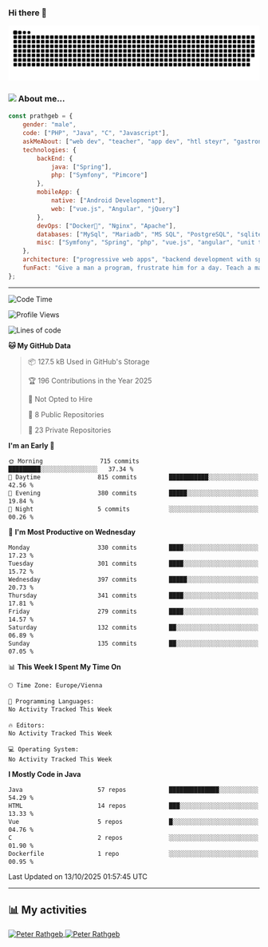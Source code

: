 ### Hi there 👋

<div align="center">
  <img  src="https://github.com/1999AZZAR/1999AZZAR/blob/main/resources/img/grid-snake.svg"
       alt="snake" />
</div>

### <img src="https://media.giphy.com/media/VgCDAzcKvsR6OM0uWg/giphy.gif" width="50"> About me...  

```javascript
const prathgeb = {
    gender: "male",
    code: ["PHP", "Java", "C", "Javascript"],
    askMeAbout: ["web dev", "teacher", "app dev", "htl steyr", "gastronaut"],
    technologies: {
        backEnd: {
            java: ["Spring"],
            php: ["Symfony", "Pimcore"]
        },
        mobileApp: {
            native: ["Android Development"],
            web: ["vue.js", "Angular", "jQuery"]
        },
        devOps: ["Docker🐳", "Nginx", "Apache"],
        databases: ["MySql", "Mariadb", "MS SQL", "PostgreSQL", "sqlite"],
        misc: ["Symfony", "Spring", "php", "vue.js", "angular", "unit testing", "ci/cd using github actions"]
    },
    architecture: ["progressive web apps", "backend development with spring", "backend development with symfony"],
    funFact: "Give a man a program, frustrate him for a day. Teach a man to program, frustrate him for a lifetime."
};
```

---
<!--START_SECTION:waka-->
![Code Time](http://img.shields.io/badge/Code%20Time-974%20hrs%2012%20mins-blue)

![Profile Views](http://img.shields.io/badge/Profile%20Views-0-blue)

![Lines of code](https://img.shields.io/badge/From%20Hello%20World%20I%27ve%20Written-2.9%20million%20lines%20of%20code-blue)

**🐱 My GitHub Data** 

> 📦 127.5 kB Used in GitHub's Storage 
 > 
> 🏆 196 Contributions in the Year 2025
 > 
> 🚫 Not Opted to Hire
 > 
> 📜 8 Public Repositories 
 > 
> 🔑 23 Private Repositories 
 > 
**I'm an Early 🐤** 

```text
🌞 Morning                715 commits         █████████░░░░░░░░░░░░░░░░   37.34 % 
🌆 Daytime                815 commits         ███████████░░░░░░░░░░░░░░   42.56 % 
🌃 Evening                380 commits         █████░░░░░░░░░░░░░░░░░░░░   19.84 % 
🌙 Night                  5 commits           ░░░░░░░░░░░░░░░░░░░░░░░░░   00.26 % 
```
📅 **I'm Most Productive on Wednesday** 

```text
Monday                   330 commits         ████░░░░░░░░░░░░░░░░░░░░░   17.23 % 
Tuesday                  301 commits         ████░░░░░░░░░░░░░░░░░░░░░   15.72 % 
Wednesday                397 commits         █████░░░░░░░░░░░░░░░░░░░░   20.73 % 
Thursday                 341 commits         ████░░░░░░░░░░░░░░░░░░░░░   17.81 % 
Friday                   279 commits         ████░░░░░░░░░░░░░░░░░░░░░   14.57 % 
Saturday                 132 commits         ██░░░░░░░░░░░░░░░░░░░░░░░   06.89 % 
Sunday                   135 commits         ██░░░░░░░░░░░░░░░░░░░░░░░   07.05 % 
```


📊 **This Week I Spent My Time On** 

```text
🕑︎ Time Zone: Europe/Vienna

💬 Programming Languages: 
No Activity Tracked This Week

🔥 Editors: 
No Activity Tracked This Week

💻 Operating System: 
No Activity Tracked This Week
```

**I Mostly Code in Java** 

```text
Java                     57 repos            ██████████████░░░░░░░░░░░   54.29 % 
HTML                     14 repos            ███░░░░░░░░░░░░░░░░░░░░░░   13.33 % 
Vue                      5 repos             █░░░░░░░░░░░░░░░░░░░░░░░░   04.76 % 
C                        2 repos             ░░░░░░░░░░░░░░░░░░░░░░░░░   01.90 % 
Dockerfile               1 repo              ░░░░░░░░░░░░░░░░░░░░░░░░░   00.95 % 
```




 Last Updated on 13/10/2025 01:57:45 UTC
<!--END_SECTION:waka-->

---
  ## 📊 My activities
  <a href="https://github.com/prathgeb">
    <img width=450 height=170 align="center" alt="Peter Rathgeb" src="https://github-readme-stats.vercel.app/api?username=prathgeb&include_all_commits=true&count_private=true&theme=midnight-purple&show_icons=true&bg_color=0D1117&hide_border=true" />
  </a>
  <a href="https://github.com/prathgeb">
    <img align="center" alt="Peter Rathgeb" src="https://github-readme-stats.vercel.app/api/top-langs/?username=prathgeb&include_all_commits=true&count_private=true&theme=midnight-purple&show_icons=true&layout=compact&bg_color=0D1117&hide_border=true" />
  </a>
